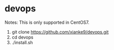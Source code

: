 # devops

Notes: This is only supported in CentOS7.

1. git clone https://github.com/xianke9/devops.git
2. cd devops
3. ./install.sh
